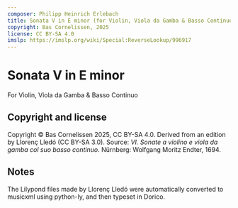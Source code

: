 ```yaml
---
composer: Philipp Heinrich Erlebach
title: Sonata V in E minor (for Violin, Viola da Gamba & Basso Continuo)
copyright: Bas Cornelissen, 2025
license: CC BY-SA 4.0
imslp: https://imslp.org/wiki/Special:ReverseLookup/996917
---
```


# Sonata V in E minor

For Violin, Viola da Gamba & Basso Continuo

## Copyright and license

Copyright © Bas Cornelissen 2025, CC BY-SA 4.0. Derived from an edition by Llorenç Lledó (CC BY-SA 3.0). Source: _VI. Sonate a violino e viola da gamba col suo basso continuo_. Nürnberg: Wolfgang Moritz Endter, 1694.

## Notes

The Lilypond files made by Llorenç Lledó were automatically converted to musicxml using python-ly, and then typeset in Dorico.
